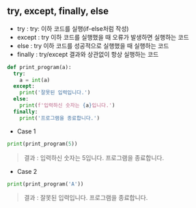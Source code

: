 ## try, except, finally, else

- try : try: 이하 코드를 실행(if-else처럼 작성)
- except : try 이하 코드를 실행했을 때 오류가 발생하면 실행하는 코드
- else : try 이하 코드를 성공적으로 실행했을 때 실행하는 코드
- finally : try/except 결과와 상관없이 항상 실행하는 코드

```python
def print_program(a):
  try:
    a = int(a)
  except:
    print('잘못된 입력입니다.')
  else:
    print(f'입력하신 숫자는 {a}입니다.')
  finally:
    print('프로그램을 종료합니다.')
```

- Case 1

```python
print(print_program(5))
```

> 결과 :
> 입력하신 숫자는 5입니다.
> 프로그램을 종료합니다.

- Case 2

```python
print(print_program('A'))
```

> 결과 :
> 잘못된 입력입니다.
> 프로그램을 종료합니다.